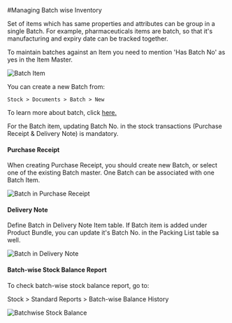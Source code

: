 #Managing Batch wise Inventory

Set of items which has same properties and attributes can be group in a single Batch. For example, pharmaceuticals  items are batch, so that it's manufacturing and expiry date can be tracked together. 

To maintain batches against an Item you need to mention 'Has Batch No' as yes in the Item Master. 

<img alt="Batch Item" class="screenshot" src="/assets/erpnext_docs/assets/img/articles/batchwise-stock-1.png">

You can create a new Batch from:

`Stock > Documents > Batch > New`

To learn more about batch, click [here.](/docs/user/manual/en/stock/batch.html)

For the Batch item, updating Batch No. in the stock transactions (Purchase Receipt & Delivery Note) is mandatory.

#### Purchase Receipt

When creating Purchase Receipt, you should create new Batch, or select one of the existing Batch master. One Batch can be associated with one Batch Item.

<img alt="Batch in Purchase Receipt" class="screenshot" src="/assets/erpnext_docs/assets/img/articles/batchwise-stock-2.png">

#### Delivery Note

Define Batch in Delivery Note Item table. If Batch item is added under Product Bundle, you can update it's Batch No. in the Packing List table sa well.

<img alt="Batch in Delivery Note" class="screenshot" src="/assets/erpnext_docs/assets/img/articles/batchwise-stock-3.png">

#### Batch-wise Stock Balance Report

To check batch-wise stock balance report, go to:

Stock > Standard Reports > Batch-wise Balance History

<img alt="Batchwise Stock Balance" class="screenshot" src="/assets/erpnext_docs/assets/img/articles/batchwise-stock-4.png">
